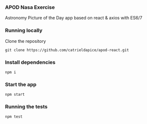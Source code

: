 ### APOD Nasa Exercise

Astronomy Picture of the Day app based on react & axios with ES6/7

### Running locally

Clone the repository

`git clone https://github.com/catrieldapice/apod-react.git`

### Install dependencies

`npm i`

### Start the app

`npm start`

### Running the tests

`npm test`
